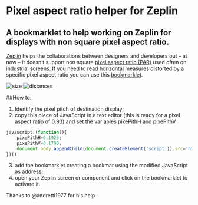 # Pixel aspect ratio helper for Zeplin
## A bookmarklet to help working on Zeplin for displays with non square pixel aspect ratio.

[Zeplin](http://zeplin.io) helps the collaborations between designers and developers but – at now – it doesn’t support non square [pixel aspect ratio (PAR)](https://www.google.com/url?sa=t&rct=j&q=&esrc=s&source=web&cd=16&cad=rja&uact=8&ved=2ahUKEwju2evk2bjhAhUWwAIHHY-XAzgQFjAPegQIBBAB&url=https%3A%2F%2Fen.wikipedia.org%2Fwiki%2FPixel_aspect_ratio&usg=AOvVaw2uBdzUfwVSXke0BpvuInKs) used often on industrial screens.
If you need to read horizontal measures distorted by a specific pixel aspect ratio you can use this [bookmarklet](https://en.wikipedia.org/wiki/Bookmarklet).

![size](https://github.com/teoteo/pixelAspectRatio4Zeplin/size.gif)
![distances](https://github.com/teoteo/pixelAspectRatio4Zeplin/distance.gif)

##How to:

1. Identify the pixel pitch of destination display;
2. copy this piece of JavaScript in a text editor (this is ready for a pixel aspect ratio of 0.93) and set the variables pixePithH and pixePithV
```javascript
javascript:(function(){
	pixePithH=0.1926;
	pixePithV=0.1790;
	document.body.appendChild(document.createElement('script')).src='https://raw.githubusercontent.com/teoteo/pixelAspectRatio4Zeplin/master/zeplinpar.js';
})();
```
3. add the bookmarklet creating a bookmar using the modified JavaScript as address;
4. open your Zeplin screen or component and click on the bookmarklet to activare it.

Thanks to @andretti1977 for his help